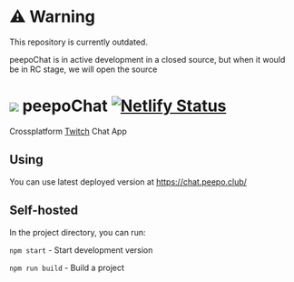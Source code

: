 # ⚠️ Warning
This repository is currently outdated.

peepoChat is in active development in a closed source, but when it would be in RC stage, we will open the source

#

# [![](https://i.imgur.com/4x2YLIs.png)](https://chat.peepo.club) peepoChat  [![Netlify Status](https://api.netlify.com/api/v1/badges/55e1fc86-ed1b-4f66-9c83-dbabe5539f4f/deploy-status)](https://app.netlify.com/sites/peepochat/deploys) 

Crossplatform [Twitch](http://twitch.tv) Chat App 

## Using
You can use latest deployed version at https://chat.peepo.club/

## Self-hosted
In the project directory, you can run:

`npm start` - Start development version

`npm run build` - Build a project
